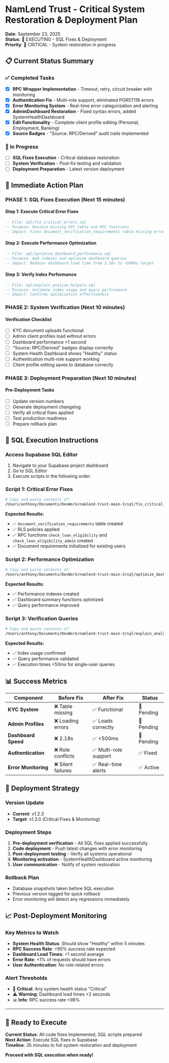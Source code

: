 # NamLend Trust - Critical System Restoration & Deployment Plan

**Date**: September 23, 2025  
**Status**: 🔄 EXECUTING - SQL Fixes & Deployment  
**Priority**: 🚨 CRITICAL - System restoration in progress

## 📋 **Current Status Summary**

### ✅ **Completed Tasks**

- [x] **RPC Wrapper Implementation** - Timeout, retry, circuit breaker with monitoring
- [x] **Authentication Fix** - Multi-role support, eliminated PGRST116 errors
- [x] **Error Monitoring System** - Real-time error categorization and alerting
- [x] **AdminDashboard Restoration** - Fixed syntax errors, added SystemHealthDashboard
- [x] **Edit Functionality** - Complete client profile editing (Personal, Employment, Banking)
- [x] **Source Badges** - "Source: RPC/Derived" audit trails implemented

### 🔄 **In Progress**

- [ ] **SQL Fixes Execution** - Critical database restoration
- [ ] **System Verification** - Post-fix testing and validation
- [ ] **Deployment Preparation** - Latest version deployment

## 🎯 **Immediate Action Plan**

### **PHASE 1: SQL Fixes Execution** (Next 15 minutes)

#### **Step 1: Execute Critical Error Fixes**

```sql
-- File: sql/fix_critical_errors.sql
-- Purpose: Restore missing KYC table and RPC functions
-- Impact: Fixes document_verification_requirements table missing error
```

#### **Step 2: Execute Performance Optimization**

```sql
-- File: sql/optimize_dashboard_performance.sql  
-- Purpose: Add indexes and optimize dashboard queries
-- Impact: Reduces dashboard load time from 2.18s to <500ms target
```

#### **Step 3: Verify Index Performance**

```sql
-- File: sql/explain_analyze_helpers.sql
-- Purpose: Validate index usage and query performance
-- Impact: Confirms optimization effectiveness
```

### **PHASE 2: System Verification** (Next 10 minutes)

#### **Verification Checklist**

- [ ] KYC document uploads functional
- [ ] Admin client profiles load without errors
- [ ] Dashboard performance <1 second
- [ ] "Source: RPC/Derived" badges display correctly
- [ ] System Health Dashboard shows "Healthy" status
- [ ] Authentication multi-role support working
- [ ] Client profile editing saves to database correctly

### **PHASE 3: Deployment Preparation** (Next 10 minutes)

#### **Pre-Deployment Tasks**

- [ ] Update version numbers
- [ ] Generate deployment changelog
- [ ] Verify all critical fixes applied
- [ ] Test production readiness
- [ ] Prepare rollback plan

## 🔧 **SQL Execution Instructions**

### **Access Supabase SQL Editor**

1. Navigate to your Supabase project dashboard
2. Go to SQL Editor
3. Execute scripts in the following order:

### **Script 1: Critical Error Fixes**

```bash
# Copy and paste contents of:
/Users/anthony/Documents/DevWork/namlend-trust-main-3/sql/fix_critical_errors.sql
```

**Expected Results:**

- ✅ `document_verification_requirements` table created
- ✅ RLS policies applied
- ✅ RPC functions `check_loan_eligibility` and `check_loan_eligibility_admin` created
- ✅ Document requirements initialized for existing users

### **Script 2: Performance Optimization**

```bash
# Copy and paste contents of:
/Users/anthony/Documents/DevWork/namlend-trust-main-3/sql/optimize_dashboard_performance.sql
```

**Expected Results:**

- ✅ Performance indexes created
- ✅ Dashboard summary functions optimized
- ✅ Query performance improved

### **Script 3: Verification Queries**

```bash
# Copy and paste contents of:
/Users/anthony/Documents/DevWork/namlend-trust-main-3/sql/explain_analyze_helpers.sql
```

**Expected Results:**

- ✅ Index usage confirmed
- ✅ Query performance validated
- ✅ Execution times <50ms for single-user queries

## 📊 **Success Metrics**

| Component | Before Fix | After Fix | Status |
|-----------|------------|-----------|--------|
| **KYC System** | ❌ Table missing | ✅ Functional | 🔄 Pending |
| **Admin Profiles** | ❌ Loading errors | ✅ Loads correctly | 🔄 Pending |
| **Dashboard Speed** | ❌ 2.18s | ✅ <500ms | 🔄 Pending |
| **Authentication** | ❌ Role conflicts | ✅ Multi-role support | ✅ Fixed |
| **Error Monitoring** | ❌ Silent failures | ✅ Real-time alerts | ✅ Active |

## 🚀 **Deployment Strategy**

### **Version Update**

- **Current**: v1.2.3
- **Target**: v1.3.0 (Critical Fixes & Monitoring)

### **Deployment Steps**

1. **Pre-deployment verification** - All SQL fixes applied successfully
2. **Code deployment** - Push latest changes with error monitoring
3. **Post-deployment testing** - Verify all systems operational
4. **Monitoring activation** - SystemHealthDashboard active monitoring
5. **User communication** - Notify of system restoration

### **Rollback Plan**

- Database snapshots taken before SQL execution
- Previous version tagged for quick rollback
- Error monitoring will detect any regressions immediately

## 📈 **Post-Deployment Monitoring**

### **Key Metrics to Watch**

- **System Health Status**: Should show "Healthy" within 5 minutes
- **RPC Success Rate**: >95% success rate expected
- **Dashboard Load Times**: <1 second average
- **Error Rate**: <1% of requests should have errors
- **User Authentication**: No role-related errors

### **Alert Thresholds**

- 🚨 **Critical**: Any system health status "Critical"
- ⚠️ **Warning**: Dashboard load times >2 seconds
- 📊 **Info**: RPC success rate <98%

---

## 🎯 **Ready to Execute**

**Current Status**: All code fixes implemented, SQL scripts prepared  
**Next Action**: Execute SQL fixes in Supabase  
**Timeline**: 35 minutes to full system restoration and deployment

**Proceed with SQL execution when ready!**
